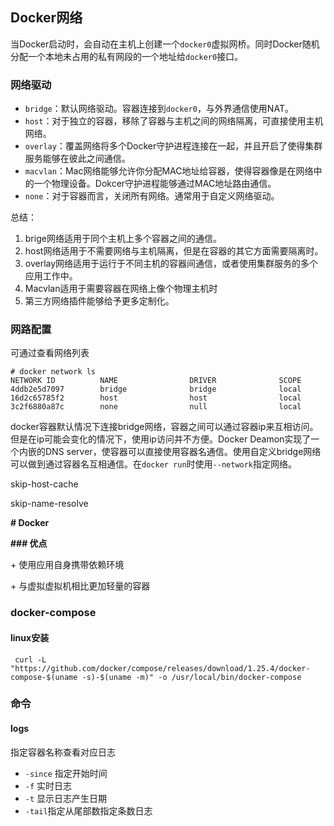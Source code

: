 ## Docker网络

当Docker启动时，会自动在主机上创建一个`docker0`虚拟网桥。同时Docker随机分配一个本地未占用的私有网段的一个地址给`docker0`接口。

### 网络驱动

- `bridge`：默认网络驱动。容器连接到`docker0`，与外界通信使用NAT。
- `host`：对于独立的容器，移除了容器与主机之间的网络隔离，可直接使用主机网络。
- `overlay`：覆盖网络将多个Docker守护进程连接在一起，并且开启了使得集群服务能够在彼此之间通信。
- `macvlan`：Mac网络能够允许你分配MAC地址给容器，使得容器像是在网络中的一个物理设备。Dokcer守护进程能够通过MAC地址路由通信。
- `none`：对于容器而言，关闭所有网络。通常用于自定义网络驱动。

总结：

1. brige网络适用于同个主机上多个容器之间的通信。
2. host网络适用于不需要网络与主机隔离，但是在容器的其它方面需要隔离时。
3. overlay网络适用于运行于不同主机的容器间通信，或者使用集群服务的多个应用工作中。
4. Macvlan适用于需要容器在网络上像个物理主机时
5. 第三方网络插件能够给予更多定制化。

### 网路配置

可通过查看网络列表

```shell
# docker network ls
NETWORK ID          NAME                DRIVER              SCOPE
4ddb2e5d7097        bridge              bridge              local
16d2c65785f2        host                host                local
3c2f6880a87c        none                null                local
```

docker容器默认情况下连接bridge网络，容器之间可以通过容器ip来互相访问。但是在ip可能会变化的情况下，使用ip访问并不方便。Docker Deamon实现了一个内嵌的DNS server，使容器可以直接使用容器名通信。使用自定义bridge网络可以做到通过容器名互相通信。在`docker run`时使用`--network`指定网络。

skip-host-cache

skip-name-resolve

**# Docker**



**### 优点**

\+   使用应用自身携带依赖环境

\+   与虚拟虚拟机相比更加轻量的容器

### docker-compose 

#### linux安装

```
 curl -L "https://github.com/docker/compose/releases/download/1.25.4/docker-compose-$(uname -s)-$(uname -m)" -o /usr/local/bin/docker-compose
```



### 命令

#### logs 

指定容器名称查看对应日志

- `-since` 指定开始时间
- `-f` 实时日志
- `-t` 显示日志产生日期
- `-tail`指定从尾部数指定条数日志



